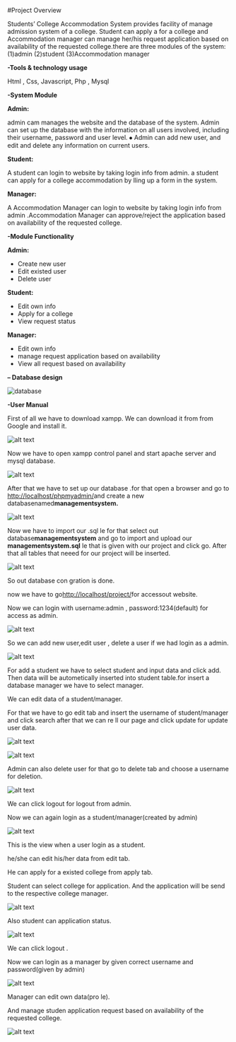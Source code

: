 #Project Overview

Students’ College Accommodation System  provides facility of manage admission system of a college. Student can apply a for a college and Accommodation manager can manage her/his request application based on availability of the requested college.there are three modules of the system: (1)admin (2)student (3)Accommodation  manager

**-Tools & technology usage**

Html , Css, Javascript, Php , Mysql

**-System Module**

**Admin:**

admin cam manages the website and the database of the system. Admin can set up the database with the information on all users involved, including their username, password and user level. ⦁ Admin can add new user, and edit and delete any information on current users.

**Student:**

A student can login to website by taking login info from admin. a student can  apply for a college accommodation by  lling up a form in the system.

**Manager:**

A Accommodation Manager can login to website by taking login info from admin .Accommodation Manager can  approve/reject the application based on availability of the requested college.

**-Module Functionality**

**Admin:**

- Create new user
- Edit existed user
- Delete user

**Student:**

- Edit own info
- Apply for a college
- View request status

**Manager:**

- Edit own info
- manage request application based on availability
- View all request based on availability

**– Database design**

![database](https://i.ibb.co/Kzg26mY/Aspose-Words-b9253608-d095-406d-859e-18df2f7bd153-001.jpg")

**-User Manual**

First of all we have to download xampp. We can download it from from Google and install it.

![alt text](https://i.ibb.co/HFfCJgx/Aspose-Words-b9253608-d095-406d-859e-18df2f7bd153-002.png)

Now we have to open xampp control panel and start apache server and mysql database.

![alt text](https://i.ibb.co/6XcSY0M/Aspose-Words-b9253608-d095-406d-859e-18df2f7bd153-003.png)

After that we have to set up our database .for that open a browser and go to <http://localhost/phpmyadmin/>and create a new databasenamed**managementsystem.**

![alt text](https://i.ibb.co/3y4CHch/Aspose-Words-b9253608-d095-406d-859e-18df2f7bd153-004.jpg)

Now we have to import our .sql  le for that select out database**managementsystem** and go to import and upload our **managementsystem.sql**  le that is given with our project and click go. After that all tables that neeed for our project will be inserted.

![alt text](https://i.ibb.co/W3ctv9h/Aspose-Words-b9253608-d095-406d-859e-18df2f7bd153-005.jpg)

So out database con gration is done.

now  we have to go<http://localhost/project/>for accessout website.

Now we can login with username:admin , password:1234(default) for access as admin.

![alt text](https://i.ibb.co/Dpn95Dm/Aspose-Words-b9253608-d095-406d-859e-18df2f7bd153-006.jpg)

So we can add new user,edit user , delete a user if we had login as a admin.

![alt text](https://i.ibb.co/1bkzKQf/Aspose-Words-b9253608-d095-406d-859e-18df2f7bd153-007.jpg)

For add a student we have to select student and input data and click add. Then data will be autometically inserted into student table.for insert a database manager we have to select manager.

We can edit data of a student/manager.

For that we have to go edit tab and insert the username of student/manager and click search after that we can re ll our page and click update for update user data.

![alt text](https://i.ibb.co/9qQzRQd/Aspose-Words-b9253608-d095-406d-859e-18df2f7bd153-008.jpg)

![alt text](https://i.ibb.co/xftdLXz/Aspose-Words-b9253608-d095-406d-859e-18df2f7bd153-009.jpg)

Admin can also delete user for that go to delete tab and choose a username for deletion.

![alt text](https://i.ibb.co/n7p1012/Aspose-Words-b9253608-d095-406d-859e-18df2f7bd153-010.jpg)

We can click logout for logout from admin.

Now we can again login as a student/manager(created by admin)

![alt text](https://i.ibb.co/ScKDCQK/Aspose-Words-b9253608-d095-406d-859e-18df2f7bd153-011.jpg)

This is the view when a user login as a student.

he/she can edit his/her data from edit tab.

He can apply for a existed college from apply tab.

Student can select college for application. And the application will be send to the respective college manager.

![alt text](https://i.ibb.co/kXCxn9Q/Aspose-Words-b9253608-d095-406d-859e-18df2f7bd153-012.jpg)

Also student can application status.

![alt text](https://i.ibb.co/pKfv1g5/Aspose-Words-b9253608-d095-406d-859e-18df2f7bd153-013.jpg)

We can click logout .

Now we can login as a manager by given correct username and password(given by admin)

![alt text](https://i.ibb.co/D1YSH3Y/Aspose-Words-b9253608-d095-406d-859e-18df2f7bd153-014.jpg)

Manager can edit own data(pro le).

And manage studen application request based on availability of the requested college.

![alt text](https://i.ibb.co/pb6STRY/Aspose-Words-b9253608-d095-406d-859e-18df2f7bd153-015.jpg)
